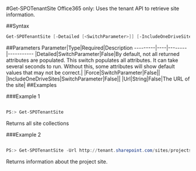 #Get-SPOTenantSite
Office365 only: Uses the tenant API to retrieve site information.

##Syntax
```powershell
Get-SPOTenantSite [-Detailed [<SwitchParameter>]] [-IncludeOneDriveSites [<SwitchParameter>]] [-Force [<SwitchParameter>]] [-Url <String>]
```


##Parameters
Parameter|Type|Required|Description
---------|----|--------|-----------
|Detailed|SwitchParameter|False|By default, not all returned attributes are populated. This switch populates all attributes. It can take several seconds to run. Without this, some attributes will show default values that may not be correct.|
|Force|SwitchParameter|False||
|IncludeOneDriveSites|SwitchParameter|False||
|Url|String|False|The URL of the site|
##Examples

###Example 1
```powershell

PS:> Get-SPOTenantSite
```
Returns all site collections

###Example 2
```powershell

PS:> Get-SPOTenantSite -Url http://tenant.sharepoint.com/sites/projects
```
Returns information about the project site.
